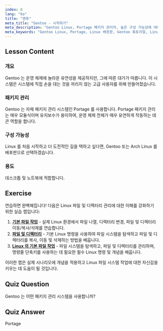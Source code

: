 ```yaml
---
index: 8
lang: "ko"
title: "젠투"
meta_title: "Gentoo - 시작하기"
meta_description: "Gentoo Linux, Portage 패키지 관리자, 높은 구성 가능성에 대해 알아보세요. 이 유연한 배포판이 고급 Linux 여정에 적합한지 알아보세요."
meta_keywords: "Gentoo Linux, Portage, Linux 배포판, Gentoo 튜토리얼, Linux 초보자, Linux 가이드, Gentoo 구성 가능성"
---
```


## Lesson Content

### 개요

Gentoo 는 운영 체제에 놀라운 유연성을 제공하지만, 그에 따른 대가가 따릅니다. 이 시스템은 시스템에 직접 손을 대는 것을 꺼리지 않는 고급 사용자를 위해 만들어졌습니다.

### 패키지 관리

Gentoo 는 자체 패키지 관리 시스템인 Portage 를 사용합니다. Portage 패키지 관리는 매우 모듈식이며 유지보수가 용이하여, 운영 체제 전체가 매우 유연하게 작동하는 데 큰 역할을 합니다.

### 구성 가능성

Linux 를 처음 시작하고 더 도전적인 길을 택하고 싶다면, Gentoo 또는 Arch Linux 를 배포판으로 선택하겠습니다.

### 용도

데스크톱 및 노트북에 적합합니다.

## Exercise

연습하면 완벽해집니다! 다음은 Linux 파일 및 디렉터리 관리에 대한 이해를 강화하기 위한 실습 랩입니다:

1. **[기본 파일 작업](https://labex.io/ko/labs/linux-basic-files-operations-270248)** - 실제 Linux 환경에서 파일 나열, 디렉터리 변경, 파일 및 디렉터리 이동/복사/삭제를 연습합니다.
2. **[파일 및 디렉터리](https://labex.io/ko/labs/linux-files-and-directories-270246)** - 기본 Linux 명령을 사용하여 파일 시스템을 탐색하고 파일 및 디렉터리를 복사, 이동 및 삭제하는 방법을 배웁니다.
3. **[Linux 의 기본 파일 작업](https://labex.io/ko/labs/linux-basic-file-operations-in-linux-18001)** - 파일 시스템을 탐색하고, 파일 및 디렉터리를 관리하며, 명령줄 단축키를 사용하는 데 필요한 필수 Linux 명령 및 개념을 배웁니다.

이러한 랩은 실제 시나리오에 개념을 적용하고 Linux 파일 시스템 작업에 대한 자신감을 키우는 데 도움이 될 것입니다.

## Quiz Question

Gentoo 는 어떤 패키지 관리 시스템을 사용합니까?

## Quiz Answer

Portage
